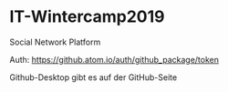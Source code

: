 # IT-Wintercamp2019
Social Network Platform

Auth: https://github.atom.io/auth/github_package/token


Github-Desktop gibt es auf der GitHub-Seite
